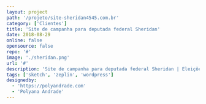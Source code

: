 ```yaml
---
layout: project
path: '/projeto/site-sheridan4545.com.br'
category: ['Clientes']
title: 'Site de campanha para deputada federal Sheridan'
date: 2018-08-29
online: false
opensource: false
repo: '#'
image: './sheridan.png'
url: '#'
description: 'Site de campanha para deputada federal Sheridan | Eleições do ano de 2018. Feito com Sketch, Zeplin.io e desenvolvido com WordPress'
tags: ['sketch', 'zeplin', 'wordpress']
designedby:
  - 'https://polyandrade.com'
  - 'Polyana Andrade'
---
```

